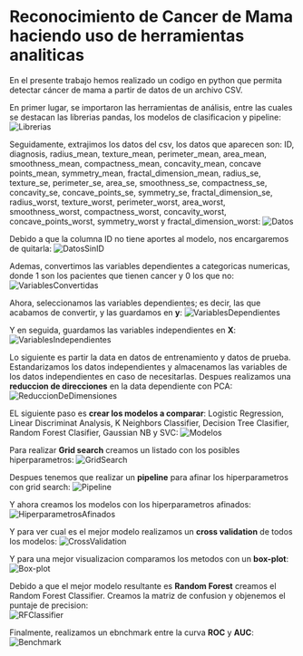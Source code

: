 # Reconocimiento de Cancer de Mama haciendo uso de herramientas analiticas

En el presente trabajo hemos realizado un codigo en python que permita detectar cáncer de mama a partir de datos de un archivo CSV.

En primer lugar, se importaron las herramientas de análisis, entre las cuales se destacan las librerias pandas, los modelos de clasificacion y pipeline:
![Librerias](./img/1.png)

Seguidamente, extrajimos los datos del csv, los datos que aparecen son: ID, diagnosis, radius_mean, texture_mean, perimeter_mean, area_mean, smoothness_mean, compactness_mean, concavity_mean, concave points_mean, symmetry_mean, fractal_dimension_mean, radius_se, texture_se, perimeter_se, area_se, smoothness_se, compactness_se, concavity_se, concave_points_se, symmetry_se, fractal_dimension_se, radius_worst, texture_worst, perimeter_worst, area_worst, smoothness_worst, compactness_worst, concavity_worst, concave_points_worst, symmetry_worst y fractal_dimension_worst:
![Datos](./img/2.png)

Debido a que la columna ID no tiene aportes al modelo, nos encargaremos de quitarla:
![DatosSinID](./img/3.png)

Ademas, convertimos las variables dependientes a categoricas numericas, donde 1 son los pacientes que tienen cancer y 0 los que no:
![VariablesConvertidas](./img/4.png)

Ahora, seleccionamos las variables dependientes; es decir, las que acabamos de convertir, y las guardamos en **y**:
![VariablesDependientes](./img/5.png)

Y en seguida, guardamos las variables independientes en **X**:
![VariablesIndependientes](./img/6.png)

Lo siguiente es partir la data en datos de entrenamiento y datos de prueba. Estandarizamos los datos independientes y almacenamos las variables de los datos independientes en caso de necesitarlas. Despues realizamos una **reduccion de direcciones** en la data dependiente con PCA:
![ReduccionDeDimensiones](./img/7.png)

EL siguiente paso es **crear los modelos a comparar**: Logistic Regression, Linear Discriminat Analysis, K Neighbors Classifier, Decision Tree Clasifier, Random Forest Clasifier, Gaussian NB y SVC:
![Modelos](./img/8.png)

Para realizar **Grid search** creamos un listado con los posibles hiperparametros:
![GridSearch](./img/9.png)

Despues tenemos que realizar un **pipeline** para afinar los hiperparametros con grid search:
![Pipeline](./img/10.png)

Y ahora creamos los modelos con los hiperparametros afinados:
![HiperparametrosAfinados](./img/11.png)

Y para ver cual es el mejor modelo realizamos un **cross validation** de todos los modelos:
![CrossValidation](./img/12.png)

Y para una mejor visualizacion comparamos los metodos con un **box-plot**:
![Box-plot](./img/13.png)

Debido a que el mejor modelo resultante es **Random Forest** creamos el Random Forest Classifier. Creamos la matriz de confusion y objenemos el puntaje de precision:\
![RFClassifier](./img/14.png)

Finalmente, realizamos un ebnchmark entre la curva **ROC** y **AUC**:
![Benchmark](./img/15.png)
